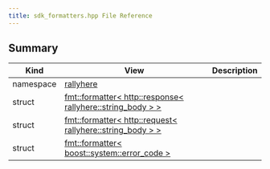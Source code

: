 ```yaml
---
title: sdk_formatters.hpp File Reference
---
```


## Summary
| Kind | View | Description |
|------|------|-------------|
|namespace|[rallyhere](/game-host-adapter/namespacerallyhere/#namespacerallyhere)||
|struct|[fmt::formatter< http::response< rallyhere::string_body > >](/game-host-adapter/structfmt_1_1formatter_3_01http_1_1response_3_01rallyhere_1_1string__body_01_4_01_4/#structfmt_1_1formatter_3_01http_1_1response_3_01rallyhere_1_1string__body_01_4_01_4)||
|struct|[fmt::formatter< http::request< rallyhere::string_body > >](/game-host-adapter/structfmt_1_1formatter_3_01http_1_1request_3_01rallyhere_1_1string__body_01_4_01_4/#structfmt_1_1formatter_3_01http_1_1request_3_01rallyhere_1_1string__body_01_4_01_4)||
|struct|[fmt::formatter< boost::system::error_code >](/game-host-adapter/structfmt_1_1formatter_3_01boost_1_1system_1_1error__code_01_4/#structfmt_1_1formatter_3_01boost_1_1system_1_1error__code_01_4)||
